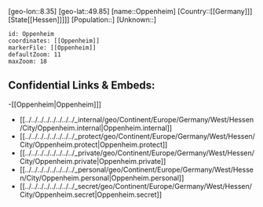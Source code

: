 ﻿---
location: [49.85,8.35]
mapzoom: [7,12] 
mapmarker: city 
type: City
tags:
- geo/City


SpocWebEntityId: 33118
isDeleted: false
confidential: public

---
[geo-lon::8.35]
[geo-lat::49.85]
[name::Oppenheim]
[Country::[[Germany]]]
[State[[Hessen]]]]]
[Population::]
[Unknown::]


```leaflet
id: Oppenheim
coordinates: [[Oppenheim]]
markerFile: [[Oppenheim]]
defaultZoom: 11 
maxZoom: 18
```


## Confidential Links & Embeds: 
-[[Oppenheim|Oppenheim]]] 
- [[../../../../../../../../_internal/geo/Continent/Europe/Germany/West/Hessen/City/Oppenheim.internal|Oppenheim.internal]] 
- [[../../../../../../../../_protect/geo/Continent/Europe/Germany/West/Hessen/City/Oppenheim.protect|Oppenheim.protect]] 
- [[../../../../../../../../_private/geo/Continent/Europe/Germany/West/Hessen/City/Oppenheim.private|Oppenheim.private]] 
- [[../../../../../../../../_personal/geo/Continent/Europe/Germany/West/Hessen/City/Oppenheim.personal|Oppenheim.personal]] 
- [[../../../../../../../../_secret/geo/Continent/Europe/Germany/West/Hessen/City/Oppenheim.secret|Oppenheim.secret]] 
